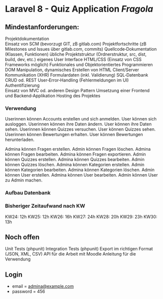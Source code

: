 # Laravel 8 - Quiz Application _Fragola_

## Mindestanforderungen:
Projektdokumentation  
Einsatz von SCM (bevorzugt GIT, zB gitlab.com)
Projektfortschritte (zB Milestones und Issues über gitlab.com, commits)
Quellcode‐Dokumentation (Klassen, Funktionen)
übliche Projektstruktur (Ordnerstruktur, src, dist, build, dev, etc.)
eigenes User Interface HTML/CSS (Einsatz von CSS Frameworks möglich)
Funktionales und Objektorientiertes Programmieren
DOM Manipulation, dynamisches Erstellen von HTML
Client/Server Kommunikation (XHR)
Formulardaten (inkl. Validierung)
SQL‐Datenbank  
CRUD od. REST
User‐Error‐Handling (Fehlermeldungen im UI)
Authentifizierung  
Einsatz von MVC od. anderen Design Pattern
Umsetzung einer Frontend und Backend‐Applikation
Hosting des Projektes

### Verwendung
Userinnen können Accounts erstellen und sich anmelden.
User können sich ausloggen.
Userinnen können ihre Daten ändern.
User können ihre Daten sehen.
Userinnen können Quizzes versuchen.
User können Quizzes sehen.
Userinnen können Bewertungen erhalten.
User können Bewertungen herunterladen.

Admina können Fragen erstellen.
Admin können Fragen löschen.
Admina können Fragen bearbeiten.
Admina können Fragen exportieren.
Admin können Quizzes erstellen.
Admina können Quizzes bearbeiten.
Admin können Quizzes löschen.
Admina können Kategorien erstellen.
Admin können Kategorien bearbeiten.
Admina können Kategorien löschen.
Admin können User erstellen.
Admina können User bearbeiten.
Admin können User zu Admin machen.

### Aufbau Datenbank

### Bisheriger Zeitaufwand nach KW
KW24: 12h
KW25: 12h
KW26: 16h
KW27: 24h
KW28: 20h
KW29: 23h
KW30: 13h

## Noch offen
Unit Tests (phpunit)
Integration Tests (phpunit)
Export im richtigen Format (JSON, XML, CSV)
API für die Arbeit mit Moodle
Anleitung für die Verwendung

## Login

-   email = admina@example.com
-   password = 456




